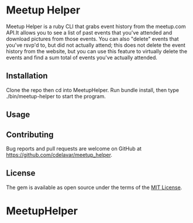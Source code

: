 # Meetup Helper

Meetup Helper is a ruby CLI that grabs event history from the meetup.com API.It allows you to see a list of past events that you've attended and download pictures from those events. You can also "delete" events that you've rsvp'd to, but did not actually attend; this does not delete the event history from the website, but you can use this feature to virtually delete the events and find a sum total of events you've actually attended.


## Installation

Clone the repo then cd into MeetupHelper. Run bundle install, then type 
./bin/meetup-helper to start the program.


## Usage


## Contributing

Bug reports and pull requests are welcome on GitHub at https://github.com/cdelavar/meetup_helper.


## License

The gem is available as open source under the terms of the [MIT License](http://opensource.org/licenses/MIT).

# MeetupHelper
